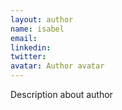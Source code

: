 ```yaml
---
layout: author
name: isabel
email: 
linkedin: 
twitter: 
avatar: Author avatar
---
```


Description about author

